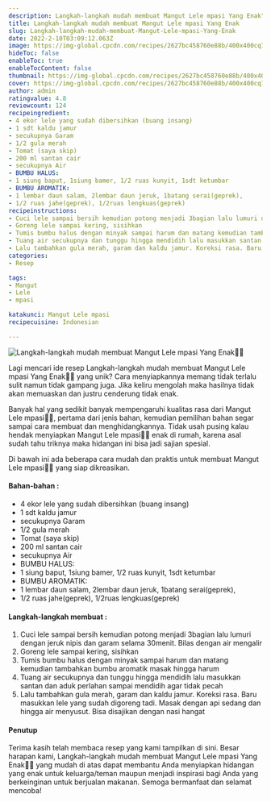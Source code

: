 ```yaml
---
description: Langkah-langkah mudah membuat Mangut Lele mpasi Yang Enak"
title: Langkah-langkah mudah membuat Mangut Lele mpasi Yang Enak
slug: Langkah-langkah-mudah-membuat-Mangut-Lele-mpasi-Yang-Enak
date: 2022-2-10T03:09:12.063Z
image: https://img-global.cpcdn.com/recipes/2627bc458760e88b/400x400cq70/photo.jpg
hideToc: false
enableToc: true
enableTocContent: false
thumbnail: https://img-global.cpcdn.com/recipes/2627bc458760e88b/400x400cq70/photo.jpg
cover: https://img-global.cpcdn.com/recipes/2627bc458760e88b/400x400cq70/photo.jpg
author: admin
ratingvalue: 4.8
reviewcount: 124
recipeingredient:
- 4 ekor lele yang sudah dibersihkan (buang insang)
- 1 sdt kaldu jamur
- secukupnya Garam
- 1/2 gula merah
- Tomat (saya skip)
- 200 ml santan cair
- secukupnya Air
- BUMBU HALUS:
- 1 siung baput, 1siung bamer, 1/2 ruas kunyit, 1sdt ketumbar
- BUMBU AROMATIK:
- 1 lembar daun salam, 2lembar daun jeruk, 1batang serai(geprek),
- 1/2 ruas jahe(geprek), 1/2ruas lengkuas(geprek)
recipeinstructions:
- Cuci lele sampai bersih kemudian potong menjadi 3bagian lalu lumuri dengan jeruk nipis dan garam selama 30menit. Bilas dengan air mengalir
- Goreng lele sampai kering, sisihkan
- Tumis bumbu halus dengan minyak sampai harum dan matang kemudian tambahkan bumbu aromatik masak hingga harum
- Tuang air secukupnya dan tunggu hingga mendidih lalu masukkan santan dan aduk perlahan sampai mendidih agar tidak pecah
- Lalu tambahkan gula merah, garam dan kaldu jamur. Koreksi rasa. Baru masukkan lele yang sudah digoreng tadi. Masak dengan api sedang dan hingga air menyusut. Bisa disajikan dengan nasi hangat
categories:
- Resep

tags:
- Mangut
- Lele
- mpasi

katakunci: Mangut Lele mpasi
recipecuisine: Indonesian

---
```


![Langkah-langkah mudah membuat Mangut Lele mpasi Yang Enak👩‍🍳](https://img-global.cpcdn.com/recipes/2627bc458760e88b/400x400cq70/photo.jpg)

Lagi mencari ide resep Langkah-langkah mudah membuat Mangut Lele mpasi Yang Enak👩‍🍳 yang unik? Cara menyiapkannya memang tidak terlalu sulit namun tidak gampang juga. Jika keliru mengolah maka hasilnya tidak akan memuaskan dan justru cenderung tidak enak.

Banyak hal yang sedikit banyak mempengaruhi kualitas rasa dari Mangut Lele mpasi👩‍🍳, pertama dari jenis bahan, kemudian pemilihan bahan segar sampai cara membuat dan menghidangkannya. Tidak usah pusing kalau hendak menyiapkan Mangut Lele mpasi👩‍🍳 enak di rumah, karena asal sudah tahu triknya maka hidangan ini bisa jadi sajian spesial.

Di bawah ini ada beberapa cara mudah dan praktis untuk membuat Mangut Lele mpasi👩‍🍳 yang siap dikreasikan.

<!--inarticleads1-->

#### Bahan-bahan :

- 4 ekor lele yang sudah dibersihkan (buang insang)
- 1 sdt kaldu jamur
- secukupnya Garam
- 1/2 gula merah
- Tomat (saya skip)
- 200 ml santan cair
- secukupnya Air
- BUMBU HALUS:
- 1 siung baput, 1siung bamer, 1/2 ruas kunyit, 1sdt ketumbar
- BUMBU AROMATIK:
- 1 lembar daun salam, 2lembar daun jeruk, 1batang serai(geprek),
- 1/2 ruas jahe(geprek), 1/2ruas lengkuas(geprek)

<!--inarticleads2-->

#### Langkah-langkah membuat :

1. Cuci lele sampai bersih kemudian potong menjadi 3bagian lalu lumuri dengan jeruk nipis dan garam selama 30menit. Bilas dengan air mengalir
1. Goreng lele sampai kering, sisihkan
1. Tumis bumbu halus dengan minyak sampai harum dan matang kemudian tambahkan bumbu aromatik masak hingga harum
1. Tuang air secukupnya dan tunggu hingga mendidih lalu masukkan santan dan aduk perlahan sampai mendidih agar tidak pecah
1. Lalu tambahkan gula merah, garam dan kaldu jamur. Koreksi rasa. Baru masukkan lele yang sudah digoreng tadi. Masak dengan api sedang dan hingga air menyusut. Bisa disajikan dengan nasi hangat

#### Penutup

Terima kasih telah membaca resep yang kami tampilkan di sini. Besar harapan kami, Langkah-langkah mudah membuat Mangut Lele mpasi Yang Enak👩‍🍳 yang mudah di atas dapat membantu Anda menyiapkan hidangan yang enak untuk keluarga/teman maupun menjadi inspirasi bagi Anda yang berkeinginan untuk berjualan makanan. Semoga bermanfaat dan selamat mencoba!
